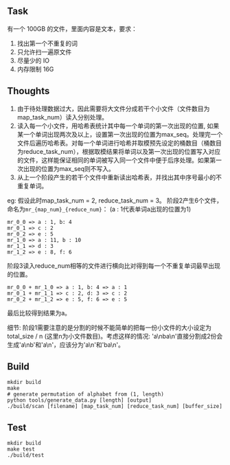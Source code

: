 ## Task
有一个 100GB 的文件，里面内容是文本，要求：

1. 找出第一个不重复的词
2. 只允许扫一遍原文件
3. 尽量少的 IO
4. 内存限制 16G

## Thoughts
1. 由于待处理数据过大，因此需要将大文件分成若干个小文件（文件数目为map_task_num）读入分别处理。
2. 读入每一个小文件，用哈希表统计其中每一个单词的第一次出现的位置, 如果某一个单词出现两次及以上，设置第一次出现的位置为max_seq。处理完一个文件后遍历哈希表。对每一个单词进行哈希并取模预先设定的桶数目（桶数目为reduce_task_num），根据取模结果将单词以及第一次出现的位置写入对应的文件，这样能保证相同的单词被写入同一个文件中便于后序处理。如果第一次出现的位置为max_seq则不写入。
3. 从上一个阶段产生的若干个文件中重新读出哈希表，并找出其中序号最小的不重复单词。

eg:
假设此时map_task_num = 2, reduce_task_num = 3。
阶段2产生6个文件，命名为`mr_{map_num}_{reduce_num}`：
(a : 1代表单词a出现的位置为1)
```
mr_0_0 => a : 1, b: 4
mr_0_1 => c : 2
mr_0_2 => e : 5
mr_1_0 => a : 11, b : 10
mr_1_1 => d : 3
mr_1_2 => e : 8, f: 6
```
阶段3读入reduce_num相等的文件进行横向比对得到每一个不重复单词最早出现的位置。
```
mr_0_0 + mr_1_0 => a : 1, b: 4 => a : 1
mr_0_1 + mr_1_1 => c : 2, d: 3 => c : 2
mr_0_2 + mr_1_2 => e : 5, f: 6 => e : 5
```
最后比较得到结果为a。

细节:
阶段1需要注意的是分割的时候不能简单的把每一份小文件的大小设定为 total_size / n (这里n为小文件数目)。考虑这样的情况: 'a\nba\n'直接分割成2份会生成'a\nb'和'a\n'，应该分为'a\n'和'ba\n'。

## Build
```shell
mkdir build
make
# generate permutation of alphabet from (1, length)
python tools/generate_data.py [length] [output]
./build/scan [filename] [map_task_num] [reduce_task_num] [buffer_size] 
```

## Test
```shell
mkdir build
make test
./build/test
```